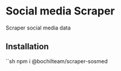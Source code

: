 # Social media Scraper
Scraper social media data

## Installation
``sh
npm i @bochilteam/scraper-sosmed
```